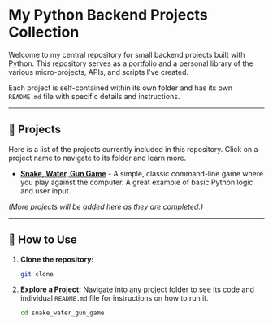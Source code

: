 # My Python Backend Projects Collection

Welcome to my central repository for small backend projects built with Python. This repository serves as a portfolio and a personal library of the various micro-projects, APIs, and scripts I've created.

Each project is self-contained within its own folder and has its own `README.md` file with specific details and instructions.

---

## 🚀 Projects

Here is a list of the projects currently included in this repository. Click on a project name to navigate to its folder and learn more.

* **[Snake, Water, Gun Game](./snake_water_gun_game/)** - A simple, classic command-line game where you play against the computer. A great example of basic Python logic and user input.

*(More projects will be added here as they are completed.)*

---

## 📖 How to Use

1.  **Clone the repository:**
    ```bash
    git clone 
    ```
2.  **Explore a Project:** Navigate into any project folder to see its code and individual `README.md` file for instructions on how to run it.
    ```bash
    cd snake_water_gun_game
    ```
